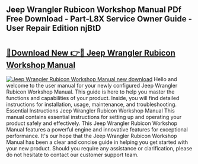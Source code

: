 ## Jeep Wrangler Rubicon Workshop Manual PDf Free Download - Part-L8X Service Owner Guide - User Repair Edition njBtD

# <h2><a href="http://bc52420.oget.top/?id=Jeep+Wrangler+Rubicon+Workshop+Manual">🔗Download New 👉🔴 Jeep Wrangler Rubicon Workshop Manual</a></h2>

[![Jeep Wrangler Rubicon Workshop Manual new download](https://i.imgur.com/5g1atiW.png)](http://bc52420.oget.top/?id=Jeep+Wrangler+Rubicon+Workshop+Manual)
Hello and welcome to the user manual for your newly configured Jeep Wrangler Rubicon Workshop Manual. This guide is here to help you master the functions and capabilities of your product. Inside, you will find detailed instructions for installation, usage, maintenance, and troubleshooting. Essential Instructions Jeep Wrangler Rubicon Workshop Manual This manual contains essential instructions for setting up and operating your product safely and effectively. This Jeep Wrangler Rubicon Workshop Manual features a powerful engine and innovative features for exceptional performance. It's our hope that the Jeep Wrangler Rubicon Workshop Manual has been a clear and concise guide in helping you get started with your new product. Should you require any assistance or clarification, please do not hesitate to contact our customer support team.
